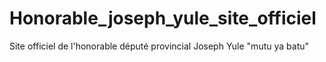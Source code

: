# Honorable_joseph_yule_site_officiel
Site officiel de l'honorable député provincial Joseph Yule "mutu ya batu"
